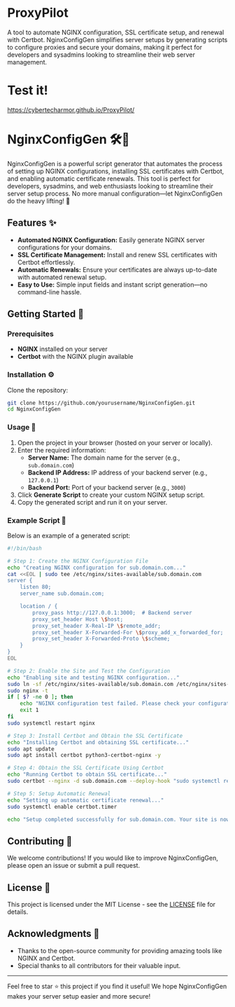 # ProxyPilot
A tool to automate NGINX configuration, SSL certificate setup, and renewal with Certbot. NginxConfigGen simplifies server setups by generating scripts to configure proxies and secure your domains, making it perfect for developers and sysadmins looking to streamline their web server management.

# Test it!
https://cybertecharmor.github.io/ProxyPilot/

# NginxConfigGen 🛠️🚀

NginxConfigGen is a powerful script generator that automates the process of setting up NGINX configurations, installing SSL certificates with Certbot, and enabling automatic certificate renewals. This tool is perfect for developers, sysadmins, and web enthusiasts looking to streamline their server setup process. No more manual configuration—let NginxConfigGen do the heavy lifting! 🧰

## Features ✨

- **Automated NGINX Configuration:** Easily generate NGINX server configurations for your domains.
- **SSL Certificate Management:** Install and renew SSL certificates with Certbot effortlessly.
- **Automatic Renewals:** Ensure your certificates are always up-to-date with automated renewal setup.
- **Easy to Use:** Simple input fields and instant script generation—no command-line hassle.

## Getting Started 🏁

### Prerequisites

- **NGINX** installed on your server
- **Certbot** with the NGINX plugin available

### Installation ⚙️

Clone the repository:

```bash
git clone https://github.com/yourusername/NginxConfigGen.git
cd NginxConfigGen
```

### Usage 🚦

1. Open the project in your browser (hosted on your server or locally).
2. Enter the required information:
   - **Server Name:** The domain name for the server (e.g., `sub.domain.com`)
   - **Backend IP Address:** IP address of your backend server (e.g., `127.0.0.1`)
   - **Backend Port:** Port of your backend server (e.g., `3000`)
3. Click **Generate Script** to create your custom NGINX setup script.
4. Copy the generated script and run it on your server.

### Example Script 📝

Below is an example of a generated script:

```bash
#!/bin/bash

# Step 1: Create the NGINX Configuration File
echo "Creating NGINX configuration for sub.domain.com..."
cat <<EOL | sudo tee /etc/nginx/sites-available/sub.domain.com
server {
    listen 80;
    server_name sub.domain.com;

    location / {
        proxy_pass http://127.0.0.1:3000;  # Backend server
        proxy_set_header Host \$host;
        proxy_set_header X-Real-IP \$remote_addr;
        proxy_set_header X-Forwarded-For \$proxy_add_x_forwarded_for;
        proxy_set_header X-Forwarded-Proto \$scheme;
    }
}
EOL

# Step 2: Enable the Site and Test the Configuration
echo "Enabling site and testing NGINX configuration..."
sudo ln -sf /etc/nginx/sites-available/sub.domain.com /etc/nginx/sites-enabled/
sudo nginx -t
if [ $? -ne 0 ]; then
    echo "NGINX configuration test failed. Please check your configuration."
    exit 1
fi
sudo systemctl restart nginx

# Step 3: Install Certbot and Obtain the SSL Certificate
echo "Installing Certbot and obtaining SSL certificate..."
sudo apt update
sudo apt install certbot python3-certbot-nginx -y

# Step 4: Obtain the SSL Certificate Using Certbot
echo "Running Certbot to obtain SSL certificate..."
sudo certbot --nginx -d sub.domain.com --deploy-hook "sudo systemctl restart nginx"

# Step 5: Setup Automatic Renewal
echo "Setting up automatic certificate renewal..."
sudo systemctl enable certbot.timer

echo "Setup completed successfully for sub.domain.com. Your site is now configured with SSL."
```

## Contributing 🤝

We welcome contributions! If you would like to improve NginxConfigGen, please open an issue or submit a pull request.

## License 📜

This project is licensed under the MIT License - see the [LICENSE](LICENSE) file for details.

## Acknowledgments 🙏

- Thanks to the open-source community for providing amazing tools like NGINX and Certbot.
- Special thanks to all contributors for their valuable input.

---

Feel free to star ⭐ this project if you find it useful! We hope NginxConfigGen makes your server setup easier and more secure!
